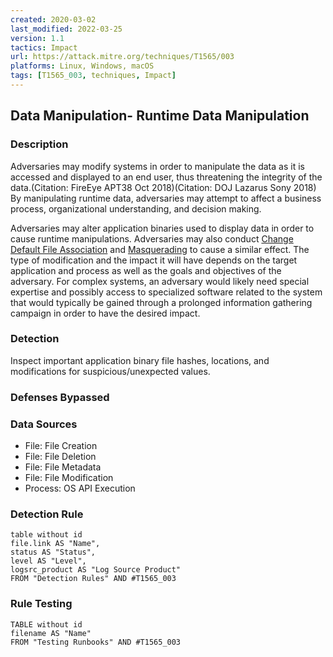 ```yaml
---
created: 2020-03-02
last_modified: 2022-03-25
version: 1.1
tactics: Impact
url: https://attack.mitre.org/techniques/T1565/003
platforms: Linux, Windows, macOS
tags: [T1565_003, techniques, Impact]
---
```


## Data Manipulation- Runtime Data Manipulation

### Description

Adversaries may modify systems in order to manipulate the data as it is accessed and displayed to an end user, thus threatening the integrity of the data.(Citation: FireEye APT38 Oct 2018)(Citation: DOJ Lazarus Sony 2018) By manipulating runtime data, adversaries may attempt to affect a business process, organizational understanding, and decision making.

Adversaries may alter application binaries used to display data in order to cause runtime manipulations. Adversaries may also conduct [Change Default File Association](https://attack.mitre.org/techniques/T1546/001) and [Masquerading](https://attack.mitre.org/techniques/T1036) to cause a similar effect. The type of modification and the impact it will have depends on the target application and process as well as the goals and objectives of the adversary. For complex systems, an adversary would likely need special expertise and possibly access to specialized software related to the system that would typically be gained through a prolonged information gathering campaign in order to have the desired impact.

### Detection

Inspect important application binary file hashes, locations, and modifications for suspicious/unexpected values.

### Defenses Bypassed



### Data Sources

  - File: File Creation
  -  File: File Deletion
  -  File: File Metadata
  -  File: File Modification
  -  Process: OS API Execution
### Detection Rule

```dataview
table without id
file.link AS "Name",
status AS "Status",
level AS "Level",
logsrc_product AS "Log Source Product"
FROM "Detection Rules" AND #T1565_003
```

### Rule Testing

```dataview
TABLE without id
filename AS "Name"
FROM "Testing Runbooks" AND #T1565_003
```
